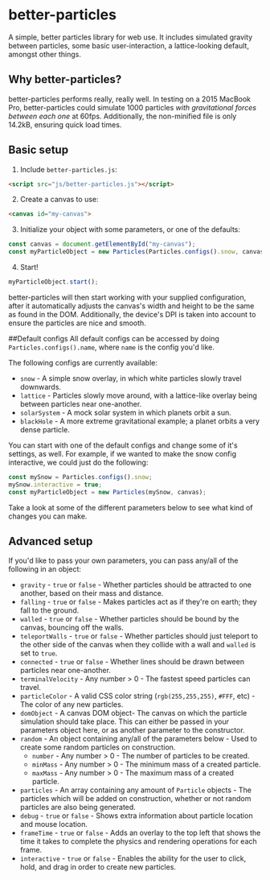 # better-particles
A simple, better particles library for web use. It includes simulated gravity between particles, some basic user-interaction, a lattice-looking default, amongst other things.

## Why better-particles?
better-particles performs really, really well. In testing on a 2015 MacBook Pro, better-particles could simulate 1000 particles *with gravitational forces between each one* at 60fps. Additionally, the non-minified file is only 14.2kB, ensuring quick load times. 

## Basic setup
1. Include `better-particles.js`:

  ```html
  <script src="js/better-particles.js"></script>
  ```
2. Create a canvas to use:

  ```html
  <canvas id="my-canvas">
  ```
3. Initialize your object with some parameters, or one of the defaults:
  
  ```javascript
  const canvas = document.getElementById("my-canvas");
  const myParticleObject = new Particles(Particles.configs().snow, canvas);
  ```
4. Start!
  
  ```javascript
  myParticleObject.start();
  ```

better-particles will then start working with your supplied configuration, after it automatically adjusts the canvas's width and height to be the same as found in the DOM. Additionally, the device's DPI is taken into account to ensure the particles are nice and smooth.

##Default configs
All default configs can be accessed by doing `Particles.configs().name`, where `name` is the config you'd like.

The following configs are currently available:
* `snow` - A simple snow overlay, in which white particles slowly travel downwards.
* `lattice` - Particles slowly move around, with a lattice-like overlay being between particles near one-another.
* `solarSystem` - A mock solar system in which planets orbit a sun.
* `blackHole` - A more extreme gravitational example; a planet orbits a very dense particle.

You can start with one of the default configs and change some of it's settings, as well. For example, if we wanted to make the snow config interactive, we could just do the following:
```javascript
const mySnow = Particles.configs().snow;
mySnow.interactive = true;
const myParticleObject = new Particles(mySnow, canvas);
```

Take a look at some of the different parameters below to see what kind of changes you can make.

## Advanced setup
If you'd like to pass your own parameters, you can pass any/all of the following in an object:
* `gravity` - `true` or `false` - Whether particles should be attracted to one another, based on their mass and distance.
* `falling` - `true` or `false` - Makes particles act as if they're on earth; they fall to the ground.
* `walled` - `true` or `false` - Whether particles should be bound by the canvas, bouncing off the walls.
* `teleportWalls` - `true` or `false` - Whether particles should just teleport to the other side of the canvas when they collide with a wall and `walled` is set to `true`.
* `connected` - `true` or `false` - Whether lines should be drawn between particles near one-another.
* `terminalVelocity` - Any number > 0 - The fastest speed particles can travel.
* `particleColor` - A valid CSS color string (`rgb(255,255,255)`, `#FFF`, etc) - The color of any new particles.
* `domObject` - A canvas DOM object- The canvas on which the particle simulation should take place. This can either be passed in your parameters object here, or as another parameter to the constructor.
* `random` - An object containing any/all of the parameters below - Used to create some random particles on construction.
  * `number` - Any number > 0 - The number of particles to be created.
  * `minMass` - Any number > 0 - The minimum mass of a created particle.
  * `maxMass` - Any number > 0 - The maximum mass of a created particle.
* `particles` - An array containing any amount of `Particle` objects - The particles which will be added on construction, whether or not random particles are also being generated.
* `debug` - `true` or `false` - Shows extra information about particle location and mouse location.
* `frameTime` - `true` or `false` - Adds an overlay to the top left that shows the time it takes to complete the physics and rendering operations for each frame.
* `interactive` - `true` or `false` - Enables the ability for the user to click, hold, and drag in order to create new particles.
